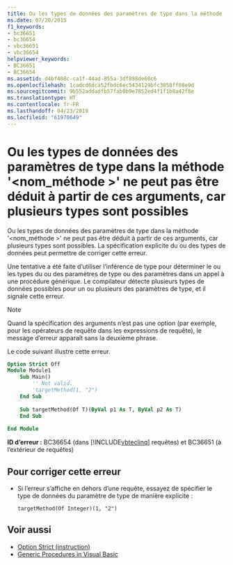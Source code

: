 ```yaml
---
title: Ou les types de données des paramètres de type dans la méthode '<methodname>' ne peut pas être déduit à partir de ces arguments, car plusieurs types sont possibles
ms.date: 07/20/2015
f1_keywords:
- bc36651
- bc36654
- vbc36651
- vbc36654
helpviewer_keywords:
- BC36651
- BC36654
ms.assetid: d4bf408c-ca1f-44ad-855a-3df898de60c6
ms.openlocfilehash: 1cadcd6dca52fbdc6ec5434129bfc3858ff08e9d
ms.sourcegitcommit: 9b552addadfb57fab0b9e7852ed4f1f1b8a42f8e
ms.translationtype: HT
ms.contentlocale: fr-FR
ms.lasthandoff: 04/23/2019
ms.locfileid: "61970649"
---
```

# <a name="data-types-of-the-type-parameters-in-method-methodname-cannot-be-inferred-from-these-arguments-because-more-than-one-type-is-possible"></a>Ou les types de données des paramètres de type dans la méthode '\<nom_méthode >' ne peut pas être déduit à partir de ces arguments, car plusieurs types sont possibles
Ou les types de données des paramètres de type dans la méthode '\<nom_méthode >' ne peut pas être déduit à partir de ces arguments, car plusieurs types sont possibles. La spécification explicite du ou des types de données peut permettre de corriger cette erreur.  
  
 Une tentative a été faite d’utiliser l’inférence de type pour déterminer le ou les types du ou des paramètres de type ou des paramètres dans un appel à une procédure générique. Le compilateur détecte plusieurs types de données possibles pour un ou plusieurs des paramètres de type, et il signale cette erreur.  
  
> [!NOTE]
>  Quand la spécification des arguments n’est pas une option (par exemple, pour les opérateurs de requête dans les expressions de requête), le message d’erreur apparaît sans la deuxième phrase.  
  
 Le code suivant illustre cette erreur.  
  
```vb  
Option Strict Off  
Module Module1  
    Sub Main()  
        '' Not valid.  
        'targetMethod(1, "2")  
    End Sub  
  
    Sub targetMethod(Of T)(ByVal p1 As T, ByVal p2 As T)  
    End Sub  
  
End Module  
```  
  
 **ID d’erreur :** BC36654 (dans [!INCLUDE[vbteclinq](~/includes/vbteclinq-md.md)] requêtes) et BC36651 (à l’extérieur de requêtes)  
  
## <a name="to-correct-this-error"></a>Pour corriger cette erreur  
  
- Si l’erreur s’affiche en dehors d’une requête, essayez de spécifier le type de données du paramètre de type de manière explicite :  
  
    ```  
    targetMethod(Of Integer)(1, "2")  
    ```  
  
## <a name="see-also"></a>Voir aussi

- [Option Strict (instruction)](../../visual-basic/language-reference/statements/option-strict-statement.md)
- [Generic Procedures in Visual Basic](../../visual-basic/programming-guide/language-features/data-types/generic-procedures.md)

